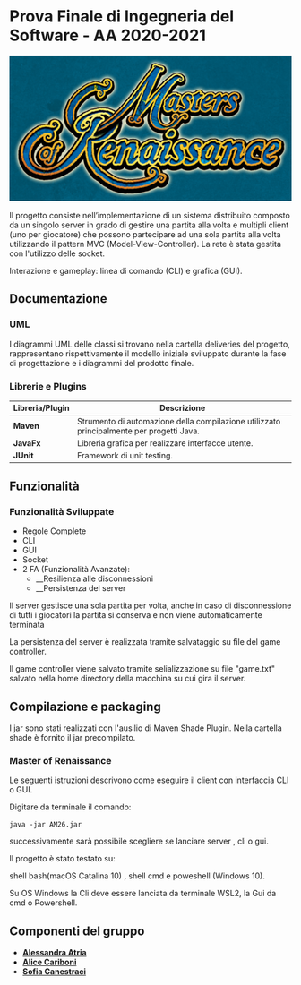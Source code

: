 # Prova Finale di Ingegneria del Software - AA 2020-2021
![alt text](src/main/resources/startingTitle.png)



Il progetto consiste nell’implementazione di un sistema distribuito composto da un singolo server in grado di gestire una partita alla volta e multipli client (uno per giocatore) che possono partecipare ad una sola partita alla volta utilizzando il pattern MVC (Model-View-Controller).
La rete è stata gestita con l'utilizzo delle socket.

Interazione e gameplay: linea di comando (CLI) e grafica (GUI).

## Documentazione

### UML
I diagrammi UML delle classi si trovano nella cartella deliveries del progetto, rappresentano rispettivamente il modello iniziale sviluppato durante la fase di progettazione e i diagrammi del prodotto finale.


### Librerie e Plugins
|Libreria/Plugin|Descrizione|
|---------------|-----------|
|__Maven__|Strumento di automazione della compilazione utilizzato principalmente per progetti Java.|
|__JavaFx__|Libreria grafica per realizzare interfacce utente.|
|__JUnit__|Framework di unit testing.|

## Funzionalità
### Funzionalità Sviluppate
- Regole Complete
- CLI
- GUI
- Socket
- 2 FA (Funzionalità Avanzate):
    - __Resilienza alle disconnessioni
    - __Persistenza del server
  
Il server gestisce una sola partita per volta, anche in caso di disconnessione di tutti i giocatori la partita si conserva e non viene automaticamente terminata

La persistenza del server è realizzata tramite salvataggio su file del game controller.

Il game controller viene salvato tramite selializzazione su file "game.txt" salvato nella home directory della macchina su cui gira il server.

## Compilazione e packaging
I jar sono stati realizzati con l'ausilio di Maven Shade Plugin.
Nella cartella shade è fornito il jar precompilato.



### Master of Renaissance 
Le seguenti istruzioni descrivono come eseguire il client con interfaccia CLI o GUI.

Digitare da terminale il comando:
```
java -jar AM26.jar 
```
successivamente sarà possibile scegliere se lanciare server , cli o gui.

Il progetto è stato testato su: 

shell bash(macOS Catalina 10) , shell cmd e poweshell (Windows 10).

Su OS Windows la Cli deve essere lanciata da terminale WSL2, la Gui da cmd o Powershell.



## Componenti del gruppo
- [__Alessandra Atria__](https://github.com/Aleatria)
- [__Alice Cariboni__](https://github.com/A1iceCariboni)
- [__Sofia Canestraci__](https://github.com/SofiaGretaCanestraci)
